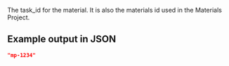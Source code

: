 The task_id for the material. It is also the materials id used in the Materials Project.





## Example output in JSON

```json
"mp-1234"
```

